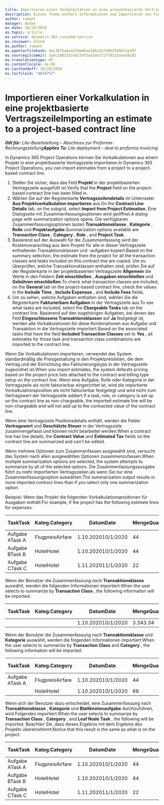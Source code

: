 ```yaml
---
title: Importieren einer Vorkalkulation in eine projektbasierte Vertragszeile
description: Dieses Thema enthält Informationen zum Importieren von Finanzvorkalkulationen aus einem Projekt in eine Vertragszeile.
author: rumant
manager: Annbe
ms.date: 10/19/2020
ms.topic: article
ms.service: dynamics-365-customerservice
ms.reviewer: kfend
ms.author: rumant
ms.openlocfilehash: 9ac367baba4529e86a42d812b7d9b2550812e297
ms.sourcegitcommit: 3a0c18823a7ad23df5aa3de272779313abe56c82
ms.translationtype: HT
ms.contentlocale: de-DE
ms.lasthandoff: 10/20/2020
ms.locfileid: "4076757"
---
```

# <a name="importing-an-estimate-to-a-project-based-contract-line"></a><span data-ttu-id="18f10-103">Importieren einer Vorkalkulation in eine projektbasierte Vertragszeile</span><span class="sxs-lookup"><span data-stu-id="18f10-103">Importing an estimate to a project-based contract line</span></span>

<span data-ttu-id="18f10-104">_**Gilt für:** Lite-Bereitstellung – Abschluss zur Proforma-Rechnungsstellung_</span><span class="sxs-lookup"><span data-stu-id="18f10-104">_**Applies To:** Lite deployment - deal to proforma invoicing_</span></span>

<span data-ttu-id="18f10-105">In Dynamics 365 Project Operations können Sie Vorkalkulationen aus einem Projekt in eine projektbasierte Vertragszeile importieren.</span><span class="sxs-lookup"><span data-stu-id="18f10-105">In Dynamics 365 Project Operations, you can import estimates from a project to a project-based contract line.</span></span>

1. <span data-ttu-id="18f10-106">Stellen Sie sicher, dass das Feld **Projekt** in der projektbasierten Vertragszeile ausgefüllt ist.</span><span class="sxs-lookup"><span data-stu-id="18f10-106">Verify that the **Project** field on the project-based contract line has been filled in.</span></span>
2. <span data-ttu-id="18f10-107">Wählen Sie auf der Registerkarte **Vertragszeilendetails** im Unterraster **Aus Projektvorkalkulation importieren** aus.</span><span class="sxs-lookup"><span data-stu-id="18f10-107">On the **Contract Line Details** tab, on the subgrid, select **Import from Project Estimation**.</span></span> <span data-ttu-id="18f10-108">Eine Dialogseite mit Zusammenfassungsoptionen wird geöffnet.</span><span class="sxs-lookup"><span data-stu-id="18f10-108">A dialog page with summarization options opens.</span></span> <span data-ttu-id="18f10-109">Die verfügbaren Zusammenfassungsoptionen lauten **Transaktionsklasse** , **Kategorie** , **Rolle** und **Projektaufgabe**.</span><span class="sxs-lookup"><span data-stu-id="18f10-109">Summarization options available are **Transaction Class** , **Category** , **Role** , and **Project Task**.</span></span>
3. <span data-ttu-id="18f10-110">Basierend auf der Auswahl für die Zusammenfassung wird der Kostenvoranschlag aus dem Projekt für alle in dieser Vertragszeile enthaltenen Transaktionsklassen und -aufgaben kopiert.</span><span class="sxs-lookup"><span data-stu-id="18f10-110">Based on the summary selection, the estimate from the project for all the transaction classes and tasks included on this contract line are copied.</span></span> <span data-ttu-id="18f10-111">Um zu überprüfen, welche Transaktionsklassen enthalten sind, prüfen Sie auf der Registerkarte in der projektbasierten Vertragszeile **Allgemein** die Werte in den Feldern **Zeit einschließen** , **Ausgaben einschließen** und **Gebühren einschließen**.</span><span class="sxs-lookup"><span data-stu-id="18f10-111">To check what transaction classes are included, on the **General** tab on the project-based contract line, check the values in the **Include Time** , **Include Expenses** , and **Include Fees** fields.</span></span> 
4. <span data-ttu-id="18f10-112">Um zu sehen, welche Aufgaben enthalten sind, wählen Sie die Registerkarte **Fakturierbare Aufgaben** in der Vertragszeile aus.</span><span class="sxs-lookup"><span data-stu-id="18f10-112">To see what tasks are included, select the **Chargeable Tasks** tab on the contract line.</span></span> <span data-ttu-id="18f10-113">Basierend auf den zugehörigen Aufgaben, bei denen das Feld **Eingeschlossene Transaktionsklassen** auf **Ja** festgelegt ist, werden alle Vorkalkulationen für diese Kombinationen aus Aufgabe und Transaktion in die Vertragszeile importiert.</span><span class="sxs-lookup"><span data-stu-id="18f10-113">Based on the associated tasks that have the field **Included Transaction Classes** set to **Yes** , all estimates for those task and transaction class combinations are imported to the contract line.</span></span>

<span data-ttu-id="18f10-114">Wenn Sie Vorkalkulationen importieren, verwendet das System standardmäßig die Preisgestaltung in den Projektpreislisten, die dem Vertrag und der Einrichtung des Fakturierungstyps in der Vertragszeile zugeordnet ist.</span><span class="sxs-lookup"><span data-stu-id="18f10-114">When you import estimates, the system defaults pricing based on the project price lists attached to the contract and billing type setup on the contract line.</span></span> <span data-ttu-id="18f10-115">Wenn eine Aufgabe, Rolle oder Kategorie in der Vertragszeile als nicht fakturierbar eingerichtet ist, wird die importierte Vorkalkulationsposition als nicht fakturierbar festgelegt und wird nicht zum Vertragswert der Vertragszeile addiert.</span><span class="sxs-lookup"><span data-stu-id="18f10-115">If a task, role, or category is set up on the contract line as non-chargeable, the imported estimate line will be non-chargeable and will not add up to the contracted value of the contract line.</span></span>

<span data-ttu-id="18f10-116">Wenn eine Vertragszeile Positionsdetails enthält, werden die Felder **Vertragswert** und **Geschätzte Steuer** in der Vertragszeile zusammengefasst und können nicht bearbeitet werden.</span><span class="sxs-lookup"><span data-stu-id="18f10-116">When a contract line has line details, the **Contract Value** and **Estimated Tax** fields on the contract line are summarized and can't be edited.</span></span>

<span data-ttu-id="18f10-117">Wenn mehrere Optionen zum Zusammenfassen ausgewählt sind, versucht das System nach allen ausgewählten Optionen zusammenzufassen.</span><span class="sxs-lookup"><span data-stu-id="18f10-117">When multiple summarization options are selected, the system attempts to summarize by all of the selected options.</span></span> <span data-ttu-id="18f10-118">Die Zusammenfassungsausgabe führt zu mehr importierten Vertragszeilen als wenn Sie nur eine Zusammenfassungsoption auswählen.</span><span class="sxs-lookup"><span data-stu-id="18f10-118">The summarization output results in more imported contract lines than if you select only one summarization option.</span></span>

<span data-ttu-id="18f10-119">Beispiel: Wenn das Projekt die folgenden Vorkalkulationspositionen für Ausgaben enthält:</span><span class="sxs-lookup"><span data-stu-id="18f10-119">For example, if the project has the following estimate lines for expenses:</span></span>

| <span data-ttu-id="18f10-120">Task</span><span class="sxs-lookup"><span data-stu-id="18f10-120">Task</span></span> | <span data-ttu-id="18f10-121">Kateg.</span><span class="sxs-lookup"><span data-stu-id="18f10-121">Category</span></span> | <span data-ttu-id="18f10-122">Datum</span><span class="sxs-lookup"><span data-stu-id="18f10-122">Date</span></span> | <span data-ttu-id="18f10-123">Menge</span><span class="sxs-lookup"><span data-stu-id="18f10-123">Quantity</span></span> | <span data-ttu-id="18f10-124">Einheitenpreis</span><span class="sxs-lookup"><span data-stu-id="18f10-124">Unit price</span></span> | <span data-ttu-id="18f10-125">Betrag</span><span class="sxs-lookup"><span data-stu-id="18f10-125">Amount</span></span> |
| --- | --- | --- | --- | --- | --- |
| <span data-ttu-id="18f10-126">Aufgabe A</span><span class="sxs-lookup"><span data-stu-id="18f10-126">Task A</span></span> | <span data-ttu-id="18f10-127">Flugpreis</span><span class="sxs-lookup"><span data-stu-id="18f10-127">Airfare</span></span> | <span data-ttu-id="18f10-128">1.10.2020</span><span class="sxs-lookup"><span data-stu-id="18f10-128">10/1/2020</span></span> | <span data-ttu-id="18f10-129">4</span><span class="sxs-lookup"><span data-stu-id="18f10-129">4</span></span> | <span data-ttu-id="18f10-130">400</span><span class="sxs-lookup"><span data-stu-id="18f10-130">400</span></span> | <span data-ttu-id="18f10-131">1600</span><span class="sxs-lookup"><span data-stu-id="18f10-131">1600</span></span> |
| <span data-ttu-id="18f10-132">Aufgabe B</span><span class="sxs-lookup"><span data-stu-id="18f10-132">Task B</span></span> | <span data-ttu-id="18f10-133">Hotel</span><span class="sxs-lookup"><span data-stu-id="18f10-133">Hotel</span></span> | <span data-ttu-id="18f10-134">1.10.2020</span><span class="sxs-lookup"><span data-stu-id="18f10-134">10/1/2020</span></span> | <span data-ttu-id="18f10-135">4</span><span class="sxs-lookup"><span data-stu-id="18f10-135">4</span></span> | <span data-ttu-id="18f10-136">200</span><span class="sxs-lookup"><span data-stu-id="18f10-136">200</span></span> | <span data-ttu-id="18f10-137">800</span><span class="sxs-lookup"><span data-stu-id="18f10-137">800</span></span> |
| <span data-ttu-id="18f10-138">Aufgabe C</span><span class="sxs-lookup"><span data-stu-id="18f10-138">Task C</span></span> | <span data-ttu-id="18f10-139">Hotel</span><span class="sxs-lookup"><span data-stu-id="18f10-139">Hotel</span></span> | <span data-ttu-id="18f10-140">1.11.2020</span><span class="sxs-lookup"><span data-stu-id="18f10-140">11/1/2020</span></span> | <span data-ttu-id="18f10-141">2</span><span class="sxs-lookup"><span data-stu-id="18f10-141">2</span></span> | <span data-ttu-id="18f10-142">200</span><span class="sxs-lookup"><span data-stu-id="18f10-142">200</span></span> | <span data-ttu-id="18f10-143">400</span><span class="sxs-lookup"><span data-stu-id="18f10-143">400</span></span> |

<span data-ttu-id="18f10-144">Wenn der Benutzer die Zusammenfassung nach **Transaktionsklasse** auswählt, werden die folgenden Informationen importiert:</span><span class="sxs-lookup"><span data-stu-id="18f10-144">When the user selects to summarize by **Transaction Class** , the following information will be imported:</span></span>

| <span data-ttu-id="18f10-145">Task</span><span class="sxs-lookup"><span data-stu-id="18f10-145">Task</span></span> | <span data-ttu-id="18f10-146">Kateg.</span><span class="sxs-lookup"><span data-stu-id="18f10-146">Category</span></span> | <span data-ttu-id="18f10-147">Datum</span><span class="sxs-lookup"><span data-stu-id="18f10-147">Date</span></span> | <span data-ttu-id="18f10-148">Menge</span><span class="sxs-lookup"><span data-stu-id="18f10-148">Quantity</span></span> | <span data-ttu-id="18f10-149">Einheitenpreis</span><span class="sxs-lookup"><span data-stu-id="18f10-149">Unit price</span></span> | <span data-ttu-id="18f10-150">Betrag</span><span class="sxs-lookup"><span data-stu-id="18f10-150">Amount</span></span> |
| --- | --- | --- | --- | --- | --- |
| &nbsp; | &nbsp; | <span data-ttu-id="18f10-151">1.10.2020</span><span class="sxs-lookup"><span data-stu-id="18f10-151">10/1/2020</span></span> | <span data-ttu-id="18f10-152">3.34</span><span class="sxs-lookup"><span data-stu-id="18f10-152">3.34</span></span> | <span data-ttu-id="18f10-153">840</span><span class="sxs-lookup"><span data-stu-id="18f10-153">840</span></span> | <span data-ttu-id="18f10-154">2800</span><span class="sxs-lookup"><span data-stu-id="18f10-154">2800</span></span> |

<span data-ttu-id="18f10-155">Wenn der Benutzer die Zusammenfassung nach **Transaktionsklasse** und **Kategorie** auswählt, werden die folgenden Informationen importiert:</span><span class="sxs-lookup"><span data-stu-id="18f10-155">When the user selects to summarize by **Transaction Class** and **Category** , the following information will be imported:</span></span>

| <span data-ttu-id="18f10-156">Task</span><span class="sxs-lookup"><span data-stu-id="18f10-156">Task</span></span> | <span data-ttu-id="18f10-157">Kateg.</span><span class="sxs-lookup"><span data-stu-id="18f10-157">Category</span></span> | <span data-ttu-id="18f10-158">Datum</span><span class="sxs-lookup"><span data-stu-id="18f10-158">Date</span></span> | <span data-ttu-id="18f10-159">Menge</span><span class="sxs-lookup"><span data-stu-id="18f10-159">Quantity</span></span> | <span data-ttu-id="18f10-160">Einheitenpreis</span><span class="sxs-lookup"><span data-stu-id="18f10-160">Unit price</span></span> | <span data-ttu-id="18f10-161">Betrag</span><span class="sxs-lookup"><span data-stu-id="18f10-161">Amount</span></span> |
| --- | --- | --- | --- | --- | --- |
| <span data-ttu-id="18f10-162">Aufgabe A</span><span class="sxs-lookup"><span data-stu-id="18f10-162">Task A</span></span> | <span data-ttu-id="18f10-163">Flugpreis</span><span class="sxs-lookup"><span data-stu-id="18f10-163">Airfare</span></span> | <span data-ttu-id="18f10-164">1.10.2020</span><span class="sxs-lookup"><span data-stu-id="18f10-164">10/1/2020</span></span> | <span data-ttu-id="18f10-165">4</span><span class="sxs-lookup"><span data-stu-id="18f10-165">4</span></span> | <span data-ttu-id="18f10-166">400</span><span class="sxs-lookup"><span data-stu-id="18f10-166">400</span></span> | <span data-ttu-id="18f10-167">1600</span><span class="sxs-lookup"><span data-stu-id="18f10-167">1600</span></span> |
| &nbsp;| <span data-ttu-id="18f10-168">Hotel</span><span class="sxs-lookup"><span data-stu-id="18f10-168">Hotel</span></span> | <span data-ttu-id="18f10-169">1.10.2020</span><span class="sxs-lookup"><span data-stu-id="18f10-169">10/1/2020</span></span> | <span data-ttu-id="18f10-170">6</span><span class="sxs-lookup"><span data-stu-id="18f10-170">6</span></span> | <span data-ttu-id="18f10-171">200</span><span class="sxs-lookup"><span data-stu-id="18f10-171">200</span></span> | <span data-ttu-id="18f10-172">1200</span><span class="sxs-lookup"><span data-stu-id="18f10-172">1200</span></span> |

<span data-ttu-id="18f10-173">Wenn sich der Benutzer dazu entscheidet, eine Zusammenfassung nach **Transaktionsklasse** , **Kategorie** und **Blattknotenaufgabe** durchzuführen, wird Folgendes importiert.</span><span class="sxs-lookup"><span data-stu-id="18f10-173">When the user selects to summarize by **Transaction Class** , **Category** , and **Leaf Node Task** , the following will be imported.</span></span> <span data-ttu-id="18f10-174">Beachten Sie, dass dieses Ergebnis mit dem Ergebnis des Projekts übereinstimmt:</span><span class="sxs-lookup"><span data-stu-id="18f10-174">Notice that this result is the same as what is on the project:</span></span>

| <span data-ttu-id="18f10-175">Task</span><span class="sxs-lookup"><span data-stu-id="18f10-175">Task</span></span> | <span data-ttu-id="18f10-176">Kateg.</span><span class="sxs-lookup"><span data-stu-id="18f10-176">Category</span></span> | <span data-ttu-id="18f10-177">Datum</span><span class="sxs-lookup"><span data-stu-id="18f10-177">Date</span></span> | <span data-ttu-id="18f10-178">Menge</span><span class="sxs-lookup"><span data-stu-id="18f10-178">Quantity</span></span> | <span data-ttu-id="18f10-179">Einheitenpreis</span><span class="sxs-lookup"><span data-stu-id="18f10-179">Unit price</span></span> | <span data-ttu-id="18f10-180">Betrag</span><span class="sxs-lookup"><span data-stu-id="18f10-180">Amount</span></span> |
| --- | --- | --- | --- | --- | --- |
| <span data-ttu-id="18f10-181">Aufgabe A</span><span class="sxs-lookup"><span data-stu-id="18f10-181">Task A</span></span> | <span data-ttu-id="18f10-182">Flugpreis</span><span class="sxs-lookup"><span data-stu-id="18f10-182">Airfare</span></span> | <span data-ttu-id="18f10-183">1.10.2020</span><span class="sxs-lookup"><span data-stu-id="18f10-183">10/1/2020</span></span> | <span data-ttu-id="18f10-184">4</span><span class="sxs-lookup"><span data-stu-id="18f10-184">4</span></span> | <span data-ttu-id="18f10-185">400</span><span class="sxs-lookup"><span data-stu-id="18f10-185">400</span></span> | <span data-ttu-id="18f10-186">1600</span><span class="sxs-lookup"><span data-stu-id="18f10-186">1600</span></span> |
| <span data-ttu-id="18f10-187">Aufgabe B</span><span class="sxs-lookup"><span data-stu-id="18f10-187">Task B</span></span> | <span data-ttu-id="18f10-188">Hotel</span><span class="sxs-lookup"><span data-stu-id="18f10-188">Hotel</span></span> | <span data-ttu-id="18f10-189">1.10.2020</span><span class="sxs-lookup"><span data-stu-id="18f10-189">10/1/2020</span></span> | <span data-ttu-id="18f10-190">4</span><span class="sxs-lookup"><span data-stu-id="18f10-190">4</span></span> | <span data-ttu-id="18f10-191">200</span><span class="sxs-lookup"><span data-stu-id="18f10-191">200</span></span> | <span data-ttu-id="18f10-192">800</span><span class="sxs-lookup"><span data-stu-id="18f10-192">800</span></span> |
| <span data-ttu-id="18f10-193">Aufgabe C</span><span class="sxs-lookup"><span data-stu-id="18f10-193">Task C</span></span> | <span data-ttu-id="18f10-194">Hotel</span><span class="sxs-lookup"><span data-stu-id="18f10-194">Hotel</span></span> | <span data-ttu-id="18f10-195">1.11.2020</span><span class="sxs-lookup"><span data-stu-id="18f10-195">11/1/2020</span></span> | <span data-ttu-id="18f10-196">2</span><span class="sxs-lookup"><span data-stu-id="18f10-196">2</span></span> | <span data-ttu-id="18f10-197">200</span><span class="sxs-lookup"><span data-stu-id="18f10-197">200</span></span> | <span data-ttu-id="18f10-198">400</span><span class="sxs-lookup"><span data-stu-id="18f10-198">400</span></span> |

